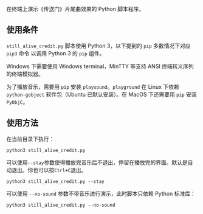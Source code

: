 在终端上演示《传送门》片尾曲效果的 Python 脚本程序。

## 使用条件

`still_alive_credit.py` 脚本使用 Python 3，以下提到的 `pip` 多数情况下对应 `pip3` 命令
以调用 Python 3 的 `pip` 组件。

Windows 下需要使用 Windows terminal，MinTTY 等支持 ANSI 终端转义序列的终端模拟器。

为了播放音乐，需要用 `pip` 安装 `playsound`。`playground` 在 Linux 下依赖 
`python-gobject` 软件包（Ubuntu 已默认安装）。在 MacOS 下还需要用 `pip` 安装 `PyObjC`。

## 使用方法

在当前目录下执行：

```
python3 still_alive_credit.py
```

可以使用`--stay`参数使得播放完音乐后不退出，停留在播放完的界面。默认是自动退出。你也可以按`Ctrl+C`退出。

```
python3 still_alive_credit.py --stay
```

可以使用 `--no-sound` 参数不带音乐进行演示，此时脚本只依赖 Python 标准库：

```
python3 still_alive_credit.py --no-sound
```
